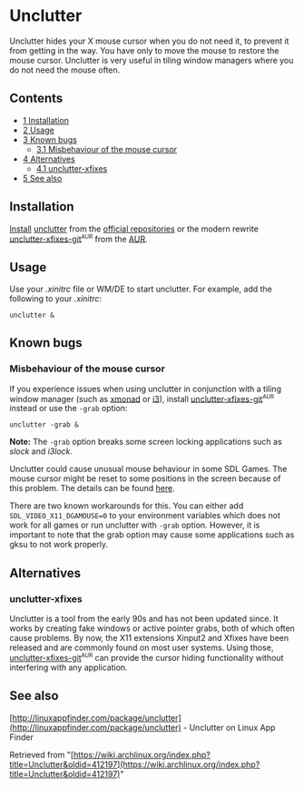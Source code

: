 # Unclutter

Unclutter hides your X mouse cursor when you do not need it, to prevent it from getting in the way. You have only to move the mouse to restore the mouse cursor. Unclutter is very useful in tiling window managers where you do not need the mouse often.

## Contents

*   [1 Installation](#Installation)
*   [2 Usage](#Usage)
*   [3 Known bugs](#Known_bugs)
    *   [3.1 Misbehaviour of the mouse cursor](#Misbehaviour_of_the_mouse_cursor)
*   [4 Alternatives](#Alternatives)
    *   [4.1 unclutter-xfixes](#unclutter-xfixes)
*   [5 See also](#See_also)

## Installation

[Install](/index.php/Install "Install") [unclutter](https://www.archlinux.org/packages/?name=unclutter) from the [official repositories](/index.php/Official_repositories "Official repositories") or the modern rewrite [unclutter-xfixes-git](https://aur.archlinux.org/packages/unclutter-xfixes-git/)<sup><small>AUR</small></sup> from the [AUR](/index.php/AUR "AUR").

## Usage

Use your _.xinitrc_ file or WM/DE to start unclutter. For example, add the following to your _.xinitrc_:

```
unclutter &

```

## Known bugs

### Misbehaviour of the mouse cursor

If you experience issues when using unclutter in conjunction with a tiling window manager (such as [xmonad](/index.php/Xmonad "Xmonad") or [i3](/index.php/I3 "I3")), install [unclutter-xfixes-git](https://aur.archlinux.org/packages/unclutter-xfixes-git/)<sup><small>AUR</small></sup> instead or use the `-grab` option:

```
unclutter -grab &

```

**Note:** The `-grab` option breaks some screen locking applications such as _slock_ and _i3lock_.

Unclutter could cause unusual mouse behaviour in some SDL Games. The mouse cursor might be reset to some positions in the screen because of this problem. The details can be found [here](https://bugs.launchpad.net/ubuntu/+source/unclutter/+bug/61105).

There are two known workarounds for this. You can either add `SDL_VIDEO_X11_DGAMOUSE=0` to your environment variables which does not work for all games or run unclutter with `-grab` option. However, it is important to note that the grab option may cause some applications such as gksu to not work properly.

## Alternatives

### unclutter-xfixes

Unclutter is a tool from the early 90s and has not been updated since. It works by creating fake windows or active pointer grabs, both of which often cause problems. By now, the X11 extensions Xinput2 and Xfixes have been released and are commonly found on most user systems. Using those, [unclutter-xfixes-git](https://aur.archlinux.org/packages/unclutter-xfixes-git/)<sup><small>AUR</small></sup> can provide the cursor hiding functionality without interfering with any application.

## See also

[http://linuxappfinder.com/package/unclutter](http://linuxappfinder.com/package/unclutter) - Unclutter on Linux App Finder

Retrieved from "[https://wiki.archlinux.org/index.php?title=Unclutter&oldid=412197](https://wiki.archlinux.org/index.php?title=Unclutter&oldid=412197)"